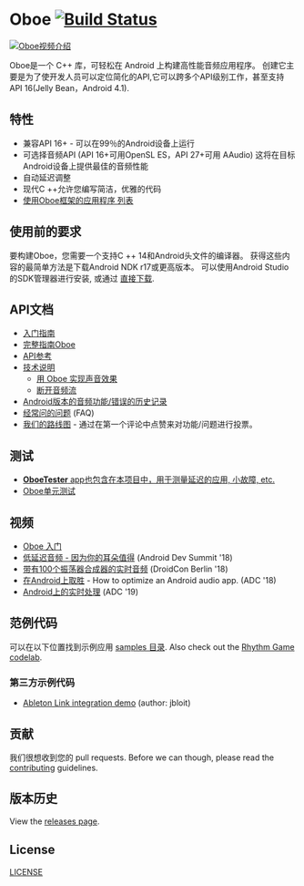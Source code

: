 # Oboe [![Build Status](https://travis-ci.org/google/oboe.svg?branch=master)](https://travis-ci.org/google/oboe)

[![Oboe视频介绍](docs/images/getting-started-video.jpg)](https://www.bilibili.com/video/av35706771?from=search&seid=509003659581018982)

Oboe是一个 C++ 库，可轻松在 Android 上构建高性能音频应用程序。 创建它主要是为了使开发人员可以定位简化的API,它可以跨多个API级别工作，甚至支持API 16(Jelly Bean，Android 4.1).

## 特性
- 兼容API 16+ - 可以在99％的Android设备上运行
- 可选择音频API (API 16+可用OpenSL ES，API 27+可用 AAudio) 这将在目标Android设备上提供最佳的音频性能
- 自动延迟调整
- 现代C ++允许您编写简洁，优雅的代码
- [使用Oboe框架的应用程序 列表](docs/AppsUsingOboe.md)

## 使用前的要求
要构建Oboe，您需要一个支持C ++ 14和Android头文件的编译器。 获得这些内容的最简单方法是下载Android NDK r17或更高版本。 可以使用Android Studio的SDK管理器进行安装, 或通过 [直接下载](https://developer.android.com/ndk/downloads/).

## API文档
- [入门指南](docs/GettingStarted.md)
- [完整指南Oboe](docs/FullGuide.md)
- [API参考](https://google.github.io/oboe/reference)
- [技术说明](docs/notes/)
  - [用 Oboe 实现声音效果](docs/notes/effects.md)
  - [断开音频流](docs/notes/disconnect.md)
- [Android版本的音频功能/错误的历史记录](docs/AndroidAudioHistory.md)
- [经常问的问题](docs/FAQ.md) (FAQ)
- [我们的路线图](https://github.com/google/oboe/milestones) - 通过在第一个评论中点赞来对功能/问题进行投票。

## 测试
- [**OboeTester** app也包含在本项目中，用于测量延迟的应用, 小故障, etc.](https://github.com/google/oboe/tree/master/apps/OboeTester/docs)
- [Oboe单元测试](https://github.com/google/oboe/tree/master/tests)

## 视频
- [Oboe 入门](https://www.youtube.com/playlist?list=PLWz5rJ2EKKc_duWv9IPNvx9YBudNMmLSa)
- [低延迟音频 - 因为你的耳朵值得](https://www.youtube.com/watch?v=8vOf_fDtur4) (Android Dev Summit '18)
- [带有100个振荡器合成器的实时音频](https://www.youtube.com/watch?v=J04iPJBkAKs) (DroidCon Berlin '18)
- [在Android上取胜](https://www.youtube.com/watch?v=tWBojmBpS74) - How to optimize an Android audio app. (ADC '18)
- [Android上的实时处理](https://youtu.be/hY9BrS2uX-c) (ADC '19)

## 范例代码
可以在以下位置找到示例应用 [samples 目录](samples). Also check out the [Rhythm Game codelab](https://codelabs.developers.google.com/codelabs/musicalgame-using-oboe/index.html#0).

### 第三方示例代码
- [Ableton Link integration demo](https://github.com/jbloit/AndroidLinkAudio) (author: jbloit)

## 贡献
我们很想收到您的 pull requests. Before we can though, please read the [contributing](CONTRIBUTING.md) guidelines.

## 版本历史
View the [releases page](../../releases).

## License
[LICENSE](LICENSE)

